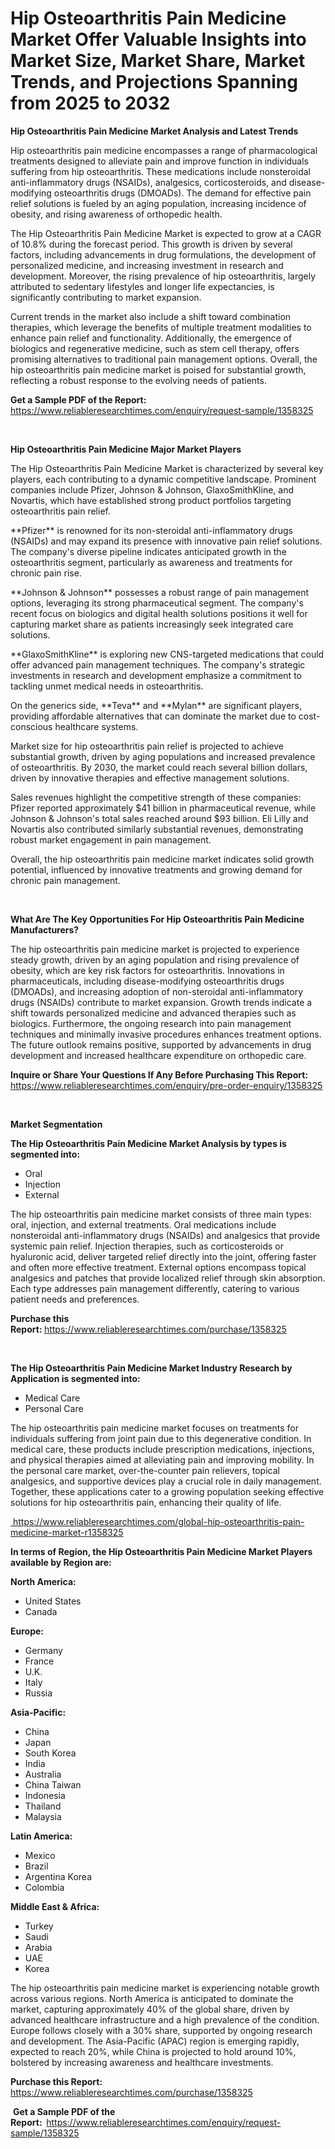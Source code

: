 <p><h1>Hip Osteoarthritis Pain Medicine Market Offer Valuable Insights into Market Size, Market Share, Market Trends, and Projections Spanning from 2025 to 2032</h1></p><p><strong>Hip Osteoarthritis Pain Medicine Market Analysis and Latest Trends</strong></p>
<p><p>Hip osteoarthritis pain medicine encompasses a range of pharmacological treatments designed to alleviate pain and improve function in individuals suffering from hip osteoarthritis. These medications include nonsteroidal anti-inflammatory drugs (NSAIDs), analgesics, corticosteroids, and disease-modifying osteoarthritis drugs (DMOADs). The demand for effective pain relief solutions is fueled by an aging population, increasing incidence of obesity, and rising awareness of orthopedic health.</p><p>The Hip Osteoarthritis Pain Medicine Market is expected to grow at a CAGR of 10.8% during the forecast period. This growth is driven by several factors, including advancements in drug formulations, the development of personalized medicine, and increasing investment in research and development. Moreover, the rising prevalence of hip osteoarthritis, largely attributed to sedentary lifestyles and longer life expectancies, is significantly contributing to market expansion.</p><p>Current trends in the market also include a shift toward combination therapies, which leverage the benefits of multiple treatment modalities to enhance pain relief and functionality. Additionally, the emergence of biologics and regenerative medicine, such as stem cell therapy, offers promising alternatives to traditional pain management options. Overall, the hip osteoarthritis pain medicine market is poised for substantial growth, reflecting a robust response to the evolving needs of patients.</p></p>
<p><strong>Get a Sample PDF of the Report:&nbsp;</strong> <a href="https://www.reliableresearchtimes.com/enquiry/request-sample/1358325?utm_campaign=2731&utm_medium=2&utm_source=Github&utm_content=ia&utm_term=19042025&utm_id=hip-osteoarthritis-pain-medicine">https://www.reliableresearchtimes.com/enquiry/request-sample/1358325</a></p>
<p>&nbsp;</p>
<p><strong>Hip Osteoarthritis Pain Medicine Major Market Players</strong></p>
<p><p>The Hip Osteoarthritis Pain Medicine Market is characterized by several key players, each contributing to a dynamic competitive landscape. Prominent companies include Pfizer, Johnson & Johnson, GlaxoSmithKline, and Novartis, which have established strong product portfolios targeting osteoarthritis pain relief.</p><p>**Pfizer** is renowned for its non-steroidal anti-inflammatory drugs (NSAIDs) and may expand its presence with innovative pain relief solutions. The company's diverse pipeline indicates anticipated growth in the osteoarthritis segment, particularly as awareness and treatments for chronic pain rise.</p><p>**Johnson & Johnson** possesses a robust range of pain management options, leveraging its strong pharmaceutical segment. The company's recent focus on biologics and digital health solutions positions it well for capturing market share as patients increasingly seek integrated care solutions.</p><p>**GlaxoSmithKline** is exploring new CNS-targeted medications that could offer advanced pain management techniques. The company's strategic investments in research and development emphasize a commitment to tackling unmet medical needs in osteoarthritis.</p><p>On the generics side, **Teva** and **Mylan** are significant players, providing affordable alternatives that can dominate the market due to cost-conscious healthcare systems.</p><p>Market size for hip osteoarthritis pain relief is projected to achieve substantial growth, driven by aging populations and increased prevalence of osteoarthritis. By 2030, the market could reach several billion dollars, driven by innovative therapies and effective management solutions.</p><p>Sales revenues highlight the competitive strength of these companies: Pfizer reported approximately $41 billion in pharmaceutical revenue, while Johnson & Johnson's total sales reached around $93 billion. Eli Lilly and Novartis also contributed similarly substantial revenues, demonstrating robust market engagement in pain management.</p><p>Overall, the hip osteoarthritis pain medicine market indicates solid growth potential, influenced by innovative treatments and growing demand for chronic pain management.</p></p>
<p>&nbsp;</p>
<p><strong>What Are The Key Opportunities For Hip Osteoarthritis Pain Medicine Manufacturers?</strong></p>
<p><p>The hip osteoarthritis pain medicine market is projected to experience steady growth, driven by an aging population and rising prevalence of obesity, which are key risk factors for osteoarthritis. Innovations in pharmaceuticals, including disease-modifying osteoarthritis drugs (DMOADs), and increasing adoption of non-steroidal anti-inflammatory drugs (NSAIDs) contribute to market expansion. Growth trends indicate a shift towards personalized medicine and advanced therapies such as biologics. Furthermore, the ongoing research into pain management techniques and minimally invasive procedures enhances treatment options. The future outlook remains positive, supported by advancements in drug development and increased healthcare expenditure on orthopedic care.</p></p>
<p><strong>Inquire or Share Your Questions If Any Before Purchasing This Report:</strong> <a href="https://www.reliableresearchtimes.com/enquiry/pre-order-enquiry/1358325?utm_campaign=2731&utm_medium=2&utm_source=Github&utm_content=ia&utm_term=19042025&utm_id=hip-osteoarthritis-pain-medicine">https://www.reliableresearchtimes.com/enquiry/pre-order-enquiry/1358325</a></p>
<p>&nbsp;</p>
<p><strong>Market Segmentation</strong></p>
<p><strong>The Hip Osteoarthritis Pain Medicine Market Analysis by types is segmented into:</strong></p>
<p><ul><li>Oral</li><li>Injection</li><li>External</li></ul></p>
<p><p>The hip osteoarthritis pain medicine market consists of three main types: oral, injection, and external treatments. Oral medications include nonsteroidal anti-inflammatory drugs (NSAIDs) and analgesics that provide systemic pain relief. Injection therapies, such as corticosteroids or hyaluronic acid, deliver targeted relief directly into the joint, offering faster and often more effective treatment. External options encompass topical analgesics and patches that provide localized relief through skin absorption. Each type addresses pain management differently, catering to various patient needs and preferences.</p></p>
<p><strong>Purchase this Report:&nbsp;</strong><a href="https://www.reliableresearchtimes.com/purchase/1358325?utm_campaign=2731&utm_medium=2&utm_source=Github&utm_content=ia&utm_term=19042025&utm_id=hip-osteoarthritis-pain-medicine">https://www.reliableresearchtimes.com/purchase/1358325</a></p>
<p>&nbsp;</p>
<p><strong>The Hip Osteoarthritis Pain Medicine Market Industry Research by Application is segmented into:</strong></p>
<p><ul><li>Medical Care</li><li>Personal Care</li></ul></p>
<p><p>The hip osteoarthritis pain medicine market focuses on treatments for individuals suffering from joint pain due to this degenerative condition. In medical care, these products include prescription medications, injections, and physical therapies aimed at alleviating pain and improving mobility. In the personal care market, over-the-counter pain relievers, topical analgesics, and supportive devices play a crucial role in daily management. Together, these applications cater to a growing population seeking effective solutions for hip osteoarthritis pain, enhancing their quality of life.</p></p>
<p><a href="https://www.reliableresearchtimes.com/global-hip-osteoarthritis-pain-medicine-market-r1358325?utm_campaign=2731&utm_medium=2&utm_source=Github&utm_content=ia&utm_term=19042025&utm_id=hip-osteoarthritis-pain-medicine">&nbsp;https://www.reliableresearchtimes.com/global-hip-osteoarthritis-pain-medicine-market-r1358325</a></p>
<p><strong>In terms of Region, the Hip Osteoarthritis Pain Medicine Market Players available by Region are:</strong></p>
<p>
    <p> <strong> North America: </strong>
        <ul>
            <li>United States</li>
            <li>Canada</li>
        </ul>
        </p> 
    <p> <strong> Europe: </strong>
        <ul>
            <li>Germany</li>
            <li>France</li>
            <li>U.K.</li>
            <li>Italy</li>
            <li>Russia</li>
        </ul>
        </p> 
    <p> <strong> Asia-Pacific: </strong>
        <ul>
            <li>China</li>
            <li>Japan</li>
            <li>South Korea</li>
            <li>India</li>
            <li>Australia</li>
            <li>China Taiwan</li>
            <li>Indonesia</li>
            <li>Thailand</li>
            <li>Malaysia</li>
        </ul>
        </p> 
    <p> <strong> Latin America: </strong>
        <ul>
            <li>Mexico</li>
            <li>Brazil</li>
            <li>Argentina Korea</li>
            <li>Colombia</li>
        </ul>
        </p> 
    <p> <strong> Middle East & Africa: </strong>
        <ul>
            <li>Turkey</li>
            <li>Saudi</li>
            <li>Arabia</li>
            <li>UAE</li>
            <li>Korea</li>
        </ul>
    </p>
    </p>
<p><p>The hip osteoarthritis pain medicine market is experiencing notable growth across various regions. North America is anticipated to dominate the market, capturing approximately 40% of the global share, driven by advanced healthcare infrastructure and a high prevalence of the condition. Europe follows closely with a 30% share, supported by ongoing research and development. The Asia-Pacific (APAC) region is emerging rapidly, expected to reach 20%, while China is projected to hold around 10%, bolstered by increasing awareness and healthcare investments.</p></p>
<p><strong>Purchase this Report: </strong><a href="https://www.reliableresearchtimes.com/purchase/1358325?utm_campaign=2731&utm_medium=2&utm_source=Github&utm_content=ia&utm_term=19042025&utm_id=hip-osteoarthritis-pain-medicine">https://www.reliableresearchtimes.com/purchase/1358325</a></p>
<p>&nbsp;<strong>Get a Sample PDF of the Report:&nbsp;&nbsp;</strong><a href="https://www.reliableresearchtimes.com/enquiry/request-sample/1358325?utm_campaign=2731&utm_medium=2&utm_source=Github&utm_content=ia&utm_term=19042025&utm_id=hip-osteoarthritis-pain-medicine">https://www.reliableresearchtimes.com/enquiry/request-sample/1358325</a></p>
<p><strong></strong></p>
<p><p></p><p></p><p></p></p>